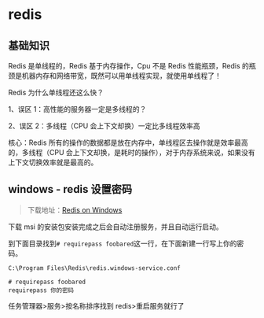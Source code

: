 # redis

## 基础知识

Redis 是单线程的，Redis 基于内存操作，Cpu 不是 Redis 性能瓶颈，Redis 的瓶颈是机器内存和网络带宽，既然可以用单线程实现，就使用单线程了！

Redis 为什么单线程还这么快？

1、误区 1：高性能的服务器一定是多线程的？

2、误区 2：多线程（CPU 会上下文却换）一定比多线程效率高

核心：Redis 所有的操作的数据都是放在内存中，单线程区去操作就是效率最高的，多线程（CPU 会上下文却换，是耗时的操作），对于内存系统来说，如果没有上下文切换效率就是最高的。

## windows - redis 设置密码

> 下载地址：[Redis on Windows](https://github.com/microsoftarchive/redis)

下载 msi 的安装包安装完成之后会自动注册服务，并且自动运行启动。

到下面目录找到`# requirepass foobared`这一行，在下面新建一行写上你的密码。

`C:\Program Files\Redis\redis.windows-service.conf`

```nginx
# requirepass foobared
requirepass 你的密码
```

任务管理器>服务>按名称排序找到 redis>重启服务就行了
